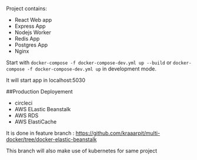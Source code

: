 Project contains:

- React Web app
- Express App
- Nodejs Worker
- Redis App
- Postgres App
- Nginx

Start with
`docker-compose -f docker-compose-dev.yml up --build` or `docker-compose -f docker-compose-dev.yml up` in development mode.

It will start app in localhost:5030

##Production Deployement

- circleci
- AWS ELastic Beanstalk
- AWS RDS
- AWS ElastiCache

It is done in feature branch : https://github.com/kraaarpit/multi-docker/tree/docker-elastic-beanstalk

This branch will also make use of kubernetes for same project
